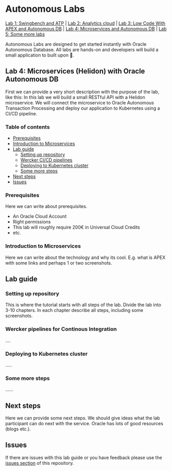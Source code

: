 # Autonomous Labs
[Lab 1: Swingbench and ATP](www.example.com) | [Lab 2: Analytics cloud](www.example.com) | [Lab 3: Low Code With APEX and Autonomous DB](www.example.com) | [Lab 4: Microservices and Autonomous DB](www.example.com) | [Lab 5: Some more labs](www.example.com)

Autonomous Labs are designed to get started instantly with Oracle Autonomous Database. All labs are hands-on and developers will build a small application to built upon 🚀.

## Lab 4: Microservices (Helidon) with Oracle Autonomous DB

First we can provide a very short description with the purpose of the lab, like this: In this lab we will build a small RESTful API with a Helidon microservice. We will connect the microservice to Oracle Autonomous Transaction Processing and deploy our application to Kubernetes using a CI/CD pipeline.

### Table of contents

* [Prerequisites](#prerequisites)
* [Introduction to Microservices](#introduction-to-microservices)
* [Lab guide](#lab-guide)
   * [Setting up repository](#setting-up-repository)
   * [Wercker CI/CD pipelines](#wercker-pipelines-for-continous-integration)
   * [Deploying to Kubernetes cluster](#deploying-to-kubernetes-cluster)
   * [Some more steps](#some-more-steps)
* [Next steps](#next-steps)
* [Issues](#issues)


### Prerequisites

Here we can write about prerequisites.

- An Oracle Cloud Account
- Right permissions
- This lab will roughly require 200€ in Universal Cloud Credits
- etc.

### Introduction to Microservices

Here we can write about the technology and why its cool. E.g. what is APEX with some links and perhaps 1 or two screenshots.

## Lab guide

### Setting up repository

This is where the tutorial starts with all steps of the lab. Divide the lab into 3-10 chapters. In each chapter describe all steps, including some screenshots.

### Wercker pipelines for Continous Integration

....

### Deploying to Kubernetes cluster

.....

### Some more steps

......

## Next steps

Here we can provide some next steps. We should give ideas what the lab participant can do next with the service. Oracle has lots of good resources (blogs etc.). 

## Issues

If there are issues with this lab guide or you have feedback please use the [issues section](https://github.com/m1nka/autonomous-labs-template/issues) of this repository.




